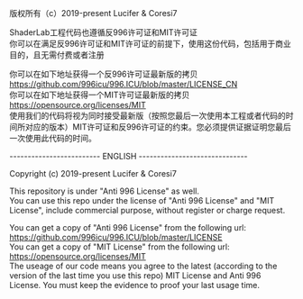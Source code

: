 版权所有（c）2019-present Lucifer & Coresi7  
  
ShaderLab工程代码也遵循反996许可证和MIT许可证  
你可以在满足反996许可证和MIT许可证的前提下，使用这份代码，包括用于商业目的，且无需付费或者注册  
  
你可以在如下地址获得一个反996许可证最新版的拷贝  
https://github.com/996icu/996.ICU/blob/master/LICENSE_CN  
你可以在如下地址获得一个MIT许可证最新版的拷贝  
https://opensource.org/licenses/MIT  
使用我们的代码将视为同时接受最新版（按照您最后一次使用本工程或者代码的时间所对应的版本）MIT许可证和反996许可证的约束。您必须提供证据证明您最后一次使用此代码的时间。  


------------------------- ENGLISH ------------------------------


Copyright (c) 2019-present Lucifer & Coresi7  

This repository is under "Anti 996 License" as well.  
You can use this repo under the license of "Anti 996 License" and "MIT License", include commercial purpose, without register or charge request.  
  
You can get a copy of "Anti 996 License" from the following url:  
https://github.com/996icu/996.ICU/blob/master/LICENSE  
You can get a copy of "MIT License" from the following url:  
https://opensource.org/licenses/MIT  
The useage of our code means you agree to the latest (according to the version of the last time you use this repo) MIT License and Anti 996 License. You must keep the evidence to proof your last usage time.  
